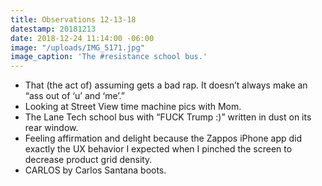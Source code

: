 ```yaml
---
title: Observations 12-13-18
datestamp: 20181213
date: 2018-12-24 11:14:00 -06:00
image: "/uploads/IMG_5171.jpg"
image_caption: 'The #resistance school bus.'
---
```


- That (the act of) assuming gets a bad rap. It doesn’t always make an “ass out of ‘u’ and ‘me’.”
- Looking at Street View time machine pics with Mom.
- The Lane Tech school bus with “FUCK Trump :)” written in dust on its rear window.
- Feeling affirmation and delight because the Zappos iPhone app did exactly the UX behavior I expected when I pinched the screen to decrease product grid density.
- CARLOS by Carlos Santana boots.

